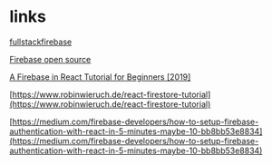 # links



[fullstackfirebase](https://www.fullstackfirebase.com/)

[Firebase open source](https://firebaseopensource.com)

[A Firebase in React Tutorial for Beginners \[2019\]](https://www.robinwieruch.de/complete-firebase-authentication-react-tutorial)

[https://www.robinwieruch.de/react-firestore-tutorial](https://www.robinwieruch.de/react-firestore-tutorial)

[https://medium.com/firebase-developers/how-to-setup-firebase-authentication-with-react-in-5-minutes-maybe-10-bb8bb53e8834](https://medium.com/firebase-developers/how-to-setup-firebase-authentication-with-react-in-5-minutes-maybe-10-bb8bb53e8834)

